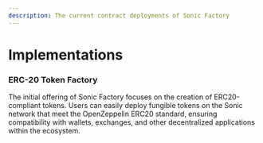 ```yaml
---
description: The current contract deployments of Sonic Factory
---
```


# Implementations

### ERC-20 Token Factory

The initial offering of Sonic Factory focuses on the creation of ERC20-compliant tokens. Users can easily deploy fungible tokens on the Sonic network that meet the OpenZeppelin ERC20 standard, ensuring compatibility with wallets, exchanges, and other decentralized applications within the ecosystem.

